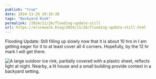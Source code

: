 ```yaml
---
publish: "true"
date: 2024-11-26 19:16:28
tags: "Backyard Rink"
permalink: /2024/11/26/flooding-update-still
url: https://ericmwalk.blog/2024/11/26/flooding-update-still.html
---
```


Flooding Update: Still filling up slowly now that it is about 10 hrs in I am getting eager for it to at least cover all 4 corners. Hopefully, by the 12 hr mark I will get there.

![A large outdoor ice rink, partially covered with a plastic sheet, reflects light at night. Nearby, a lit house and a small building provide context in a backyard setting.](https://ericmwalk.blog/uploads/2024/img-1008.jpeg)